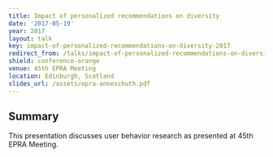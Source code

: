 ```yaml
---
title: Impact of personalized recommendations on diversity
date: '2017-05-19'
year: 2017
layout: talk
key: impact-of-personalized-recommendations-on-diversity-2017
redirect_from: /talks/impact-of-personalized-recommendations-on-diversit-2017.html
shield: conference-orange
venue: 45th EPRA Meeting
location: Edinburgh, Scotland
slides_url: /assets/epra-anneschuth.pdf
---
```


## Summary

This presentation discusses user behavior research as presented at 45th EPRA Meeting.

